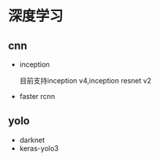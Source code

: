 # 深度学习
## cnn

- inception

  目前支持inception v4,inception resnet v2

- faster rcnn

## yolo
- darknet
- keras-yolo3

## 


